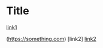 # Title

[link1](https://something.com)

(https://something.com)
[link2]
[link2](some-thing.html)



